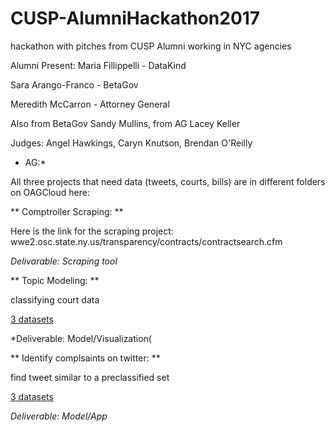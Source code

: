 # CUSP-AlumniHackathon2017
hackathon with pitches from CUSP Alumni working in NYC agencies

Alumni Present: 
Maria Fillippelli - DataKind

Sara Arango-Franco - BetaGov 

Meredith McCarron - Attorney General

Also from BetaGov Sandy Mullins, from AG Lacey Keller

Judges: Angel Hawkings, Caryn Knutson, Brendan O'Reilly


* AG:*

All three projects that need data (tweets, courts, bills) are in different folders on OAGCloud here:
 
** Comptroller Scraping: **

Here is the link for the scraping project:
wwe2.osc.state.ny.us/transparency/contracts/contractsearch.cfm 

*Delivarable: Scraping tool*


** Topic Modeling: **

classifying court data

[3 datasets](https://is.gd/cuspoagApr2017)

*Deliverable: Model/Visualization(

** Identify complsaints on twitter: **

find tweet similar to a preclassified set

[3 datasets](https://is.gd/cuspoagApr2017)

*Deliverable: Model/App*
